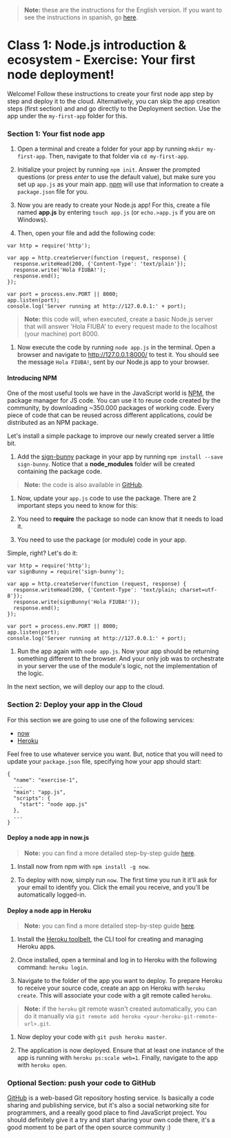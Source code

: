 > **Note:** these are the instructions for the English version. If you want to see the instructions in spanish, go [here](./README.md).

# Class 1: Node.js introduction & ecosystem - Exercise: Your first node deployment!

Welcome! Follow these instructions to create your first node app step by step and deploy it to the cloud.
Alternatively, you can skip the app creation steps (first section) and and go directly to the Deployment section. Use the app under the `my-first-app` folder for this.

### Section 1: Your fist node app

1. Open a terminal and create a folder for your app by running `mkdir my-first-app`. Then, navigate to that folder via `cd my-first-app`.

1. Initialize your project by running `npm init`. Answer the prompted questions (or press _enter_ to use the default value), but make sure you set up `app.js` as your main app. [npm](https://docs.npmjs.com/cli/init) will use that information to create a `package.json` file for you.

1. Now you are ready to create your Node.js app! For this, create a file named **app.js** by entering `touch app.js` (or `echo.>app.js` if you are on Windows).

1. Then, open your file and add the following code:

  ```
  var http = require('http');

  var app = http.createServer(function (request, response) {
    response.writeHead(200, {'Content-Type': 'text/plain'});
    response.write('Hola FIUBA!');
    response.end();
  });

  var port = process.env.PORT || 8000;
  app.listen(port);
  console.log('Server running at http://127.0.0.1:' + port);
  ```

  > **Note:** this code will, when executed, create a basic Node.js server that will answer 'Hola FIUBA' to every request made to the localhost (your machine) port 8000.

1. Now execute the code by running `node app.js` in the terminal. Open a browser and navigate to http://127.0.0.1:8000/ to test it. You should see the message `Hola FIUBA!`, sent by our Node.js app to your browser.

#### Introducing NPM

One of the most useful tools we have in the JavaScript world is [NPM](https://www.npmjs.com/), the package manager for JS code. You can use it to reuse code created by the community, by downloading ~350.000 packages of working code. Every piece of code that can be reused across different applications, *could* be distributed as an NPM package.

Let's install a simple package to improve our newly created server a little bit.

1. Add the [sign-bunny](https://github.com/ryanbahniuk/sign-bunny) package in your app by running `npm install --save sign-bunny`. Notice that a **node_modules** folder will be created containing the package code.

  > **Note:** the code is also available in [GitHub](https://github.com/ryanbahniuk/sign-bunny).

1. Now, update your `app.js` code to use the package. There are 2 important steps you need to know for this:

  1. You need to **require** the package so node can know that it needs to load it.
  1. You need to use the package (or module) code in your app.

  Simple, right? Let's do it:

  ```
  var http = require('http');
  var signBunny = require('sign-bunny');

  var app = http.createServer(function (request, response) {
    response.writeHead(200, {'Content-Type': 'text/plain; charset=utf-8'});
    response.write(signBunny('Hola FIUBA!'));
    response.end();
  });

  var port = process.env.PORT || 8000;
  app.listen(port);
  console.log('Server running at http://127.0.0.1:' + port);
  ```

1. Run the app again with `node app.js`. Now your app should be returning something different to the browser. And your only job was to orchestrate in your server the use of the module's logic, not the implementation of the logic.

In the next section, we will deploy our app to the cloud.

### Section 2: Deploy your app in the Cloud

For this section we are going to use one of the following services:

* [now](https://zeit.co/now)
* [Heroku](https://www.heroku.com/)

Feel free to use whatever service you want. But, notice that you will need to update your `package.json` file, specifying how your app should start:

```
{
  "name": "exercise-1",
  ...
  "main": "app.js",
  "scripts": {
    "start": "node app.js"
  },
  ...
}
```

#### Deploy a node app in now.js

> **Note:** you can find a more detailed step-by-step guide [here](https://zeit.co/now#get-started).

1. Install now from npm with `npm install -g now`.

1. To deploy with now, simply run `now`. The first time you run it it'll ask for your email to identify you.
Click the email you receive, and you'll be automatically logged-in.

#### Deploy a node app in Heroku

> **Note:** you can find a more detailed step-by-step guide [here](https://devcenter.heroku.com/articles/getting-started-with-nodejs).

1. Install the [Heroku toolbelt](https://toolbelt.heroku.com/), the CLI tool for creating and managing Heroku apps.

1. Once installed, open a terminal and log in to Heroku with the following command: `heroku login`.

1. Navigate to the folder of the app you want to deploy. To prepare Heroku to receive your source code, create an app on Heroku with `heroku create`. This will associate your code with a git remote called `heroku`.

  >**Note:** if the `heroku` git remote wasn't created automatically, you can do it manually via `git remote add heroku <your-heroku-git-remote-url>.git`.

1. Now deploy your code with `git push heroku master`.

1. The application is now deployed. Ensure that at least one instance of the app is running with `heroku ps:scale web=1`. Finally, navigate to the app with `heroku open`.

### Optional Section: push your code to GitHub

[GitHub](https://github.com/) is a web-based Git repository hosting service. Is basically a code sharing and publishing service, but it's also a social networking site for programmers, and a reeally good place to find JavaScript project. You should definitely give it a try and start sharing your own code there, it's a good moment to be part of the open source community :)
